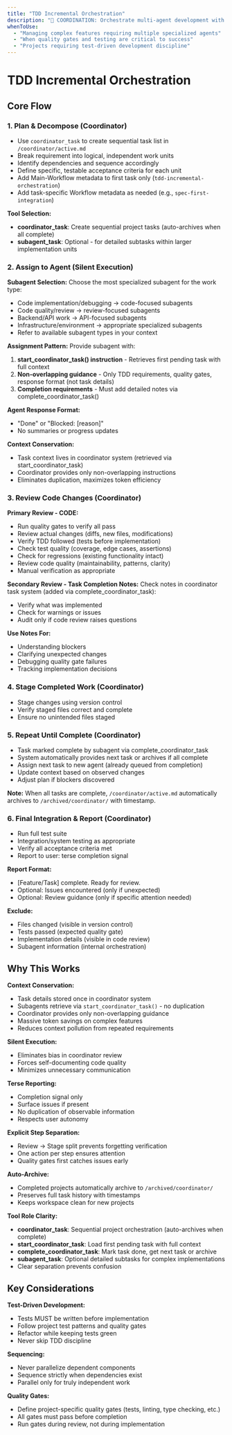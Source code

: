 ```yaml
---
title: "TDD Incremental Orchestration"
description: "🎯 COORDINATION: Orchestrate multi-agent development with TDD, quality gates, and staged integration"
whenToUse:
  - "Managing complex features requiring multiple specialized agents"
  - "When quality gates and testing are critical to success"
  - "Projects requiring test-driven development discipline"
---
```


# TDD Incremental Orchestration

## Core Flow

### 1. Plan & Decompose (Coordinator)
- Use `coordinator_task` to create sequential task list in `/coordinator/active.md`
- Break requirement into logical, independent work units
- Identify dependencies and sequence accordingly
- Define specific, testable acceptance criteria for each unit
- Add Main-Workflow metadata to first task only (`tdd-incremental-orchestration`)
- Add task-specific Workflow metadata as needed (e.g., `spec-first-integration`)

**Tool Selection:**
- **coordinator_task**: Create sequential project tasks (auto-archives when all complete)
- **subagent_task**: Optional - for detailed subtasks within larger implementation units

### 2. Assign to Agent (Silent Execution)

**Subagent Selection:**
Choose the most specialized subagent for the work type:
- Code implementation/debugging → code-focused subagents
- Code quality/review → review-focused subagents
- Backend/API work → API-focused subagents
- Infrastructure/environment → appropriate specialized subagents
- Refer to available subagent types in your context

**Assignment Pattern:**
Provide subagent with:
1. **start_coordinator_task() instruction** - Retrieves first pending task with full context
2. **Non-overlapping guidance** - Only TDD requirements, quality gates, response format (not task details)
3. **Completion requirements** - Must add detailed notes via complete_coordinator_task()

**Agent Response Format:**
- "Done" or "Blocked: [reason]"
- No summaries or progress updates

**Context Conservation:**
- Task context lives in coordinator system (retrieved via start_coordinator_task)
- Coordinator provides only non-overlapping instructions
- Eliminates duplication, maximizes token efficiency

### 3. Review Code Changes (Coordinator)

**Primary Review - CODE:**
- Run quality gates to verify all pass
- Review actual changes (diffs, new files, modifications)
- Verify TDD followed (tests before implementation)
- Check test quality (coverage, edge cases, assertions)
- Check for regressions (existing functionality intact)
- Review code quality (maintainability, patterns, clarity)
- Manual verification as appropriate

**Secondary Review - Task Completion Notes:**
Check notes in coordinator task system (added via complete_coordinator_task):
- Verify what was implemented
- Check for warnings or issues
- Audit only if code review raises questions

**Use Notes For:**
- Understanding blockers
- Clarifying unexpected changes
- Debugging quality gate failures
- Tracking implementation decisions

### 4. Stage Completed Work (Coordinator)
- Stage changes using version control
- Verify staged files correct and complete
- Ensure no unintended files staged

### 5. Repeat Until Complete (Coordinator)
- Task marked complete by subagent via complete_coordinator_task
- System automatically provides next task or archives if all complete
- Assign next task to new agent (already queued from completion)
- Update context based on observed changes
- Adjust plan if blockers discovered

**Note:** When all tasks are complete, `/coordinator/active.md` automatically archives to `/archived/coordinator/` with timestamp.

### 6. Final Integration & Report (Coordinator)
- Run full test suite
- Integration/system testing as appropriate
- Verify all acceptance criteria met
- Report to user: terse completion signal

**Report Format:**
- [Feature/Task] complete. Ready for review.
- Optional: Issues encountered (only if unexpected)
- Optional: Review guidance (only if specific attention needed)

**Exclude:**
- Files changed (visible in version control)
- Tests passed (expected quality gate)
- Implementation details (visible in code review)
- Subagent information (internal orchestration)

## Why This Works

**Context Conservation:**
- Task details stored once in coordinator system
- Subagents retrieve via `start_coordinator_task()` - no duplication
- Coordinator provides only non-overlapping guidance
- Massive token savings on complex features
- Reduces context pollution from repeated requirements

**Silent Execution:**
- Eliminates bias in coordinator review
- Forces self-documenting code quality
- Minimizes unnecessary communication

**Terse Reporting:**
- Completion signal only
- Surface issues if present
- No duplication of observable information
- Respects user autonomy

**Explicit Step Separation:**
- Review → Stage split prevents forgetting verification
- One action per step ensures attention
- Quality gates first catches issues early

**Auto-Archive:**
- Completed projects automatically archive to `/archived/coordinator/`
- Preserves full task history with timestamps
- Keeps workspace clean for new projects

**Tool Role Clarity:**
- **coordinator_task**: Sequential project orchestration (auto-archives when complete)
- **start_coordinator_task**: Load first pending task with full context
- **complete_coordinator_task**: Mark task done, get next task or archive
- **subagent_task**: Optional detailed subtasks for complex implementations
- Clear separation prevents confusion

## Key Considerations

**Test-Driven Development:**
- Tests MUST be written before implementation
- Follow project test patterns and quality gates
- Refactor while keeping tests green
- Never skip TDD discipline

**Sequencing:**
- Never parallelize dependent components
- Sequence strictly when dependencies exist
- Parallel only for truly independent work

**Quality Gates:**
- Define project-specific quality gates (tests, linting, type checking, etc.)
- All gates must pass before completion
- Run gates during review, not during implementation
